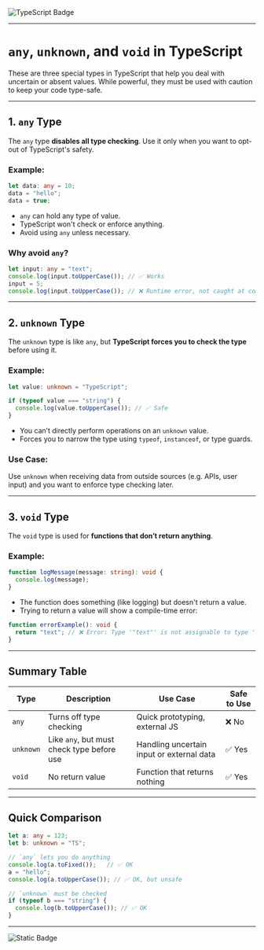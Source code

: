 <img src="https://img.shields.io/badge/typescript-%23007ACC.svg?style=for-the-badge&logo=typescript&logoColor=white" alt="TypeScript Badge">

---

# `any`, `unknown`, and `void` in TypeScript

These are three special types in TypeScript that help you deal with uncertain or absent values. While powerful, they must be used with caution to keep your code type-safe.

---

## 1. `any` Type

The `any` type **disables all type checking**. Use it only when you want to opt-out of TypeScript's safety.

### Example:

```ts
let data: any = 10;
data = "hello";
data = true;
```

* `any` can hold any type of value.
* TypeScript won't check or enforce anything.
* Avoid using `any` unless necessary.

### Why avoid `any`?

```ts
let input: any = "text";
console.log(input.toUpperCase()); // ✅ Works
input = 5;
console.log(input.toUpperCase()); // ❌ Runtime error, not caught at compile time
```

---

## 2. `unknown` Type

The `unknown` type is like `any`, but **TypeScript forces you to check the type** before using it.

### Example:

```ts
let value: unknown = "TypeScript";

if (typeof value === "string") {
  console.log(value.toUpperCase()); // ✅ Safe
}
```

* You can’t directly perform operations on an `unknown` value.
* Forces you to narrow the type using `typeof`, `instanceof`, or type guards.

### Use Case:

Use `unknown` when receiving data from outside sources (e.g. APIs, user input) and you want to enforce type checking later.

---

## 3. `void` Type

The `void` type is used for **functions that don’t return anything**.

### Example:

```ts
function logMessage(message: string): void {
  console.log(message);
}
```

* The function does something (like logging) but doesn't return a value.
* Trying to return a value will show a compile-time error:

```ts
function errorExample(): void {
  return "text"; // ❌ Error: Type '"text"' is not assignable to type 'void'.
}
```

---

## Summary Table

| Type      | Description                                | Use Case                                  | Safe to Use |
| --------- | ------------------------------------------ | ----------------------------------------- | ----------- |
| `any`     | Turns off type checking                    | Quick prototyping, external JS            | ❌ No        |
| `unknown` | Like `any`, but must check type before use | Handling uncertain input or external data | ✅ Yes       |
| `void`    | No return value                            | Function that returns nothing             | ✅ Yes       |

---

## Quick Comparison

```ts
let a: any = 123;
let b: unknown = "TS";

// `any` lets you do anything
console.log(a.toFixed());   // ✅ OK
a = "hello";
console.log(a.toUpperCase()); // ✅ OK, but unsafe

// `unknown` must be checked
if (typeof b === "string") {
  console.log(b.toUpperCase()); // ✅ OK
}
```

---
![Static Badge](https://img.shields.io/badge/Aditya%20Kumar-black?style=for-the-badge&logo=atlasos&logoColor=%23ffffff)
